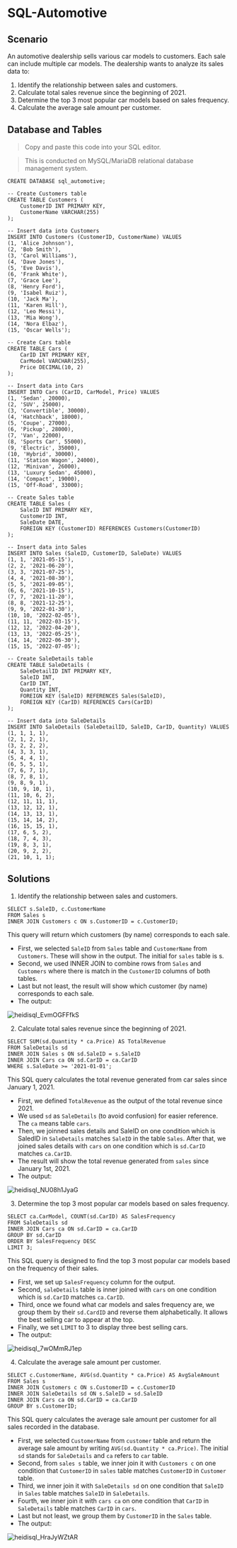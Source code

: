 # SQL-Automotive

## Scenario
An automotive dealership sells various car models to customers. Each sale can include multiple car models. The dealership wants to analyze its sales data to:

1. Identify the relationship between sales and customers.
2. Calculate total sales revenue since the beginning of 2021.
3. Determine the top 3 most popular car models based on sales frequency.
4. Calculate the average sale amount per customer.

## Database and Tables
> Copy and paste this code into your SQL editor.

> This is conducted on MySQL/MariaDB relational database management system. 

```
CREATE DATABASE sql_automotive;

-- Create Customers table
CREATE TABLE Customers (
    CustomerID INT PRIMARY KEY,
    CustomerName VARCHAR(255)
);

-- Insert data into Customers
INSERT INTO Customers (CustomerID, CustomerName) VALUES
(1, 'Alice Johnson'),
(2, 'Bob Smith'),
(3, 'Carol Williams'),
(4, 'Dave Jones'),
(5, 'Eve Davis'),
(6, 'Frank White'),
(7, 'Grace Lee'),
(8, 'Henry Ford'),
(9, 'Isabel Ruiz'),
(10, 'Jack Ma'),
(11, 'Karen Hill'),
(12, 'Leo Messi'),
(13, 'Mia Wong'),
(14, 'Nora Elbaz'),
(15, 'Oscar Wells');

-- Create Cars table
CREATE TABLE Cars (
    CarID INT PRIMARY KEY,
    CarModel VARCHAR(255),
    Price DECIMAL(10, 2)
);

-- Insert data into Cars
INSERT INTO Cars (CarID, CarModel, Price) VALUES
(1, 'Sedan', 20000),
(2, 'SUV', 25000),
(3, 'Convertible', 30000),
(4, 'Hatchback', 18000),
(5, 'Coupe', 27000),
(6, 'Pickup', 28000),
(7, 'Van', 22000),
(8, 'Sports Car', 55000),
(9, 'Electric', 35000),
(10, 'Hybrid', 30000),
(11, 'Station Wagon', 24000),
(12, 'Minivan', 26000),
(13, 'Luxury Sedan', 45000),
(14, 'Compact', 19000),
(15, 'Off-Road', 33000);

-- Create Sales table
CREATE TABLE Sales (
    SaleID INT PRIMARY KEY,
    CustomerID INT,
    SaleDate DATE,
    FOREIGN KEY (CustomerID) REFERENCES Customers(CustomerID)
);

-- Insert data into Sales
INSERT INTO Sales (SaleID, CustomerID, SaleDate) VALUES
(1, 1, '2021-05-15'),
(2, 2, '2021-06-20'),
(3, 3, '2021-07-25'),
(4, 4, '2021-08-30'),
(5, 5, '2021-09-05'),
(6, 6, '2021-10-15'),
(7, 7, '2021-11-20'),
(8, 8, '2021-12-25'),
(9, 9, '2022-01-30'),
(10, 10, '2022-02-05'),
(11, 11, '2022-03-15'),
(12, 12, '2022-04-20'),
(13, 13, '2022-05-25'),
(14, 14, '2022-06-30'),
(15, 15, '2022-07-05');

-- Create SaleDetails table
CREATE TABLE SaleDetails (
    SaleDetailID INT PRIMARY KEY,
    SaleID INT,
    CarID INT,
    Quantity INT,
    FOREIGN KEY (SaleID) REFERENCES Sales(SaleID),
    FOREIGN KEY (CarID) REFERENCES Cars(CarID)
);

-- Insert data into SaleDetails
INSERT INTO SaleDetails (SaleDetailID, SaleID, CarID, Quantity) VALUES
(1, 1, 1, 1),
(2, 1, 2, 1),
(3, 2, 2, 2),
(4, 3, 3, 1),
(5, 4, 4, 1),
(6, 5, 5, 1),
(7, 6, 7, 1),
(8, 7, 8, 1),
(9, 8, 9, 1),
(10, 9, 10, 1),
(11, 10, 6, 2),
(12, 11, 11, 1),
(13, 12, 12, 1),
(14, 13, 13, 1),
(15, 14, 14, 2),
(16, 15, 15, 1),
(17, 6, 5, 2),
(18, 7, 4, 3),
(19, 8, 3, 1),
(20, 9, 2, 2),
(21, 10, 1, 1);
```

## Solutions
1. Identify the relationship between sales and customers.
```
SELECT s.SaleID, c.CustomerName
FROM Sales s
INNER JOIN Customers c ON s.CustomerID = c.CustomerID;
```
This query will return which customers (by name) corresponds to each sale. 
* First, we selected `SaleID` from `Sales` table and `CustomerName` from `Customers`. These will show in the output. The initial for `sales` table is s.
* Second, we used INNER JOIN to combine rows from `Sales` and `Customers` where there is match in the `CustomerID` columns of both tables.
* Last but not least, the result will show which customer (by name) corresponds to each sale.
* The output: 

![heidisql_EvmOGFFfkS](https://github.com/Kwangsa19/SQL-Automotive/assets/135963482/24e8de51-f593-4f6c-87b1-3bd397cbad98)

2. Calculate total sales revenue since the beginning of 2021.
```
SELECT SUM(sd.Quantity * ca.Price) AS TotalRevenue
FROM SaleDetails sd
INNER JOIN Sales s ON sd.SaleID = s.SaleID
INNER JOIN Cars ca ON sd.CarID = ca.CarID
WHERE s.SaleDate >= '2021-01-01';
```
This SQL query calculates the total revenue generated from car sales since January 1, 2021.
* First, we defined `TotalRevenue` as the output of the total revenue since 2021.
* We used `sd` as `SaleDetails` (to avoid confusion) for easier reference. The `ca` means table `cars`. 
* Then, we joinned sales details and SaleID on one condition which is SaledID in `SaleDetails` matches `SaleID` in the table `Sales`. After that, we joined sales details with `cars` on one condition which is `sd.CarID` matches `ca.CarID`.  
* The result will show the total revenue generated from `sales` since January 1st, 2021.
* The output:

![heidisql_NU08h1JyaG](https://github.com/Kwangsa19/SQL-Automotive/assets/135963482/875e6ae5-efc8-4245-ad26-72af766e2fd2)

   
3. Determine the top 3 most popular car models based on sales frequency.

```
SELECT ca.CarModel, COUNT(sd.CarID) AS SalesFrequency
FROM SaleDetails sd
INNER JOIN Cars ca ON sd.CarID = ca.CarID
GROUP BY sd.CarID
ORDER BY SalesFrequency DESC
LIMIT 3;
```
This SQL query is designed to find the top 3 most popular car models based on the frequency of their sales. 
* First, we set up `SalesFrequency` column for the output.
* Second, `saleDetails` table is inner joined with `cars` on one condition which is `sd.CarID` matches `ca.CarID`.
* Third, once we found what car models and sales frequency are, we group them by their `sd.CardID` and reverse them alphabetically. It allows the best selling car to appear at the top.
* Finally, we set `LIMIT` to 3 to display three best selling cars.
* The output:

![heidisql_7wOMmRJ1ep](https://github.com/Kwangsa19/SQL-Automotive/assets/135963482/4d373d57-c56a-4464-8844-22ebeb4537d6)


4. Calculate the average sale amount per customer.
```
SELECT c.CustomerName, AVG(sd.Quantity * ca.Price) AS AvgSaleAmount
FROM Sales s
INNER JOIN Customers c ON s.CustomerID = c.CustomerID
INNER JOIN SaleDetails sd ON s.SaleID = sd.SaleID
INNER JOIN Cars ca ON sd.CarID = ca.CarID
GROUP BY s.CustomerID;
```
This SQL query calculates the average sale amount per customer for all sales recorded in the database.
* First, we selected `CustomerName` from `customer` table and return the average sale amount by writing `AVG(sd.Quantity * ca.Price)`. The initial `sd` stands for `SaleDetails` and `ca` refers to `car` table.
* Second, from `sales s` table, we inner join it with `Customers c` on one condition that `CustomerID` in `sales` table matches `CustomerID` in `Customer` table.
* Third, we inner join it with `SaleDetails sd` on one condition that `SaleID` in `Sales` table matches `SaleID` in `SaleDetails`.
* Fourth, we inner join it with `cars ca` on one condition that `CarID` in `SaleDetails` table matches `CarID` in `cars`.
* Last but not least, we group them by `CustomerID` in the `Sales` table.
* The output:
  
![heidisql_HraJyWZtAR](https://github.com/Kwangsa19/SQL-Automotive/assets/135963482/358aa3ab-a96c-4741-b7a0-6fe1e8430c8b)

